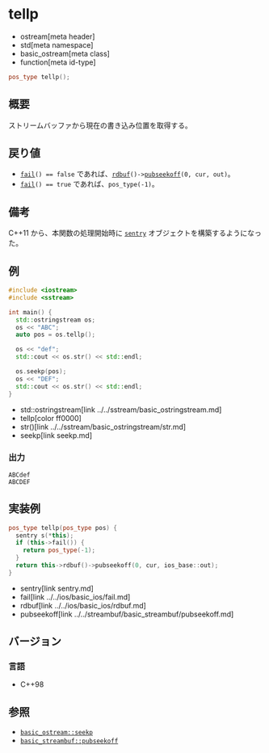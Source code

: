 # tellp
* ostream[meta header]
* std[meta namespace]
* basic_ostream[meta class]
* function[meta id-type]

```cpp
pos_type tellp();
```

## 概要
ストリームバッファから現在の書き込み位置を取得する。

## 戻り値

- [`fail`](../../ios/basic_ios/fail.md)`() == false` であれば、[`rdbuf`](../../ios/basic_ios/rdbuf.md)`()->`[`pubseekoff`](../../streambuf/basic_streambuf/pubseekoff.md)`(0, cur, out)`。
- [`fail`](../../ios/basic_ios/fail.md)`() == true` であれば、`pos_type(-1)`。

## 備考
C++11 から、本関数の処理開始時に [`sentry`](sentry.md) オブジェクトを構築するようになった。

## 例
```cpp example
#include <iostream>
#include <sstream>

int main() {
  std::ostringstream os;
  os << "ABC";
  auto pos = os.tellp();

  os << "def";
  std::cout << os.str() << std::endl;

  os.seekp(pos);
  os << "DEF";
  std::cout << os.str() << std::endl;
}
```
* std::ostringstream[link ../../sstream/basic_ostringstream.md]
* tellp[color ff0000]
* str()[link ../../sstream/basic_ostringstream/str.md]
* seekp[link seekp.md]

### 出力
```
ABCdef
ABCDEF
```

## 実装例
```cpp
pos_type tellp(pos_type pos) {
  sentry s(*this);
  if (this->fail()) {
    return pos_type(-1);
  }
  return this->rdbuf()->pubseekoff(0, cur, ios_base::out);
}
```
* sentry[link sentry.md]
* fail[link ../../ios/basic_ios/fail.md]
* rdbuf[link ../../ios/basic_ios/rdbuf.md]
* pubseekoff[link ../../streambuf/basic_streambuf/pubseekoff.md]

## バージョン
### 言語
- C++98

## 参照

- [`basic_ostream::seekp`](seekp.md)
- [`basic_streambuf::pubseekoff`](../../streambuf/basic_streambuf/pubseekoff.md)
